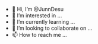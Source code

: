 - 👋 Hi, I’m @JunnDesu
- 👀 I’m interested in ...
- 🌱 I’m currently learning ...
- 💞️ I’m looking to collaborate on ...
- 📫 How to reach me ...

<!---
JunnDesu/JunnDesu is a ✨ special ✨ repository because its `README.md` (this file) appears on your GitHub profile.
You can click the Preview link to take a look at your changes.
--->
